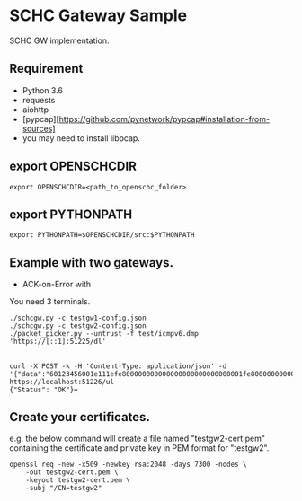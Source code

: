 SCHC Gateway Sample
===================

SCHC GW implementation.

## Requirement

- Python 3.6
- requests
- aiohttp
- [pypcap][https://github.com/pynetwork/pypcap#installation-from-sources]
- you may need to install libpcap.

## export OPENSCHCDIR

`export OPENSCHCDIR=<path_to_openschc_folder>`

## export PYTHONPATH

`export PYTHONPATH=$OPENSCHCDIR/src:$PYTHONPATH`

## Example with two gateways.

- ACK-on-Error with 

You need 3 terminals.

```
./schcgw.py -c testgw1-config.json
./schcgw.py -c testgw2-config.json
./packet_picker.py --untrust -f test/icmpv6.dmp 'https://[::1]:51225/dl'
```

## 

```
curl -X POST -k -H 'Content-Type: application/json' -d '{"data":"60123456001e111efe800000000000000000000000000001fe80000000000000000000000000000216321633001e0000410200010ab3666f6f0362617206414243443d3d466b3d65746830ff8401822020264568656c6c6f","DevAddr":"0011223344"}' https://localhost:51226/ul
{"Status": "OK"}=
```

## Create your certificates.

e.g. the below command will create a file named "testgw2-cert.pem"
containing the certificate and private key in PEM format for "testgw2".
    
    openssl req -new -x509 -newkey rsa:2048 -days 7300 -nodes \
        -out testgw2-cert.pem \
        -keyout testgw2-cert.pem \
        -subj "/CN=testgw2"


